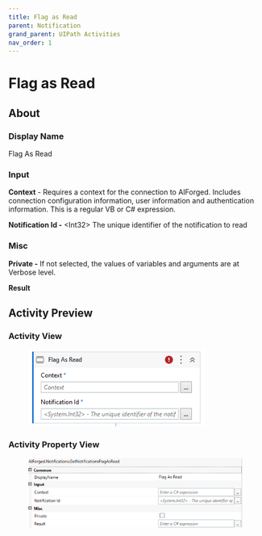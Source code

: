 ```yaml
---
title: Flag as Read
parent: Notification
grand_parent: UIPath Activities
nav_order: 1
---
```


# Flag as Read

## About

### Display Name

Flag As Read

### Input

**Context** - Requires a context for the connection to AIForged. Includes connection configuration information, user information and authentication information. This is a regular VB or C# expression.

**Notification Id -** \<Int32> The unique identifier of the notification to read

### Misc

**Private -** If not selected, the values of variables and arguments are at Verbose level.

**Result**

## Activity Preview

### Activity View

<figure><img src="../../.gitbook/assets/image (7) (1).png" alt=""><figcaption></figcaption></figure>

### Activity Property View

<figure><img src="../../.gitbook/assets/image (91).png" alt=""><figcaption></figcaption></figure>
